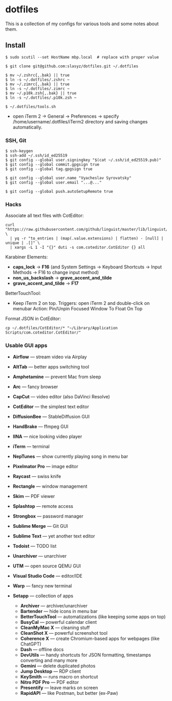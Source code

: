 # dotfiles

This is a collection of my configs for various tools and some notes about them.

## Install

```shell
$ sudo scutil --set HostName mbp.local  # replace with proper value

$ git clone git@github.com:slasyz/dotfiles.git ~/.dotfiles

$ mv ~/.zshrc{,.bak} || true
$ ln -s ~/.dotfiles/.zshrc ~
$ mv ~/.zimrc{,.bak} || true
$ ln -s ~/.dotfiles/.zimrc ~
$ mv ~/.p10k.zsh{,.bak} || true
$ ln -s ~/.dotfiles/.p10k.zsh ~

$ ~/.dotfiles/tools.sh
```

- open iTerm 2 -> General -> Preferences -> specify /home/username/.dotfiles/iTerm2 directory and saving changes automatically.


### SSH, Git

```
$ ssh-keygen
$ ssh-add ~/.ssh/id_ed25519
$ git config --global user.signingkey "$(cat ~/.ssh/id_ed25519.pub)"
$ git config --global commit.gpgsign true
$ git config --global tag.gpgsign true

$ git config --global user.name "Vyacheslav Syrovatsky"
$ git config --global user.email "...@..."

$ git config --global push.autoSetupRemote true
```


### Hacks

Associate all text files with CotEditor:

```
curl "https://raw.githubusercontent.com/github/linguist/master/lib/linguist/languages.yml" \
  | yq -r "to_entries | (map(.value.extensions) | flatten) - [null] | unique | .[]" \
  | xargs -L 1 -I "{}" duti -s com.coteditor.CotEditor {} all
```

Karabiner Elements:
* **caps_lock** -> **F16** (and System Settings -> Keyboard Shortcuts -> Input Methods -> F16 to change input method)
* **non_us_backslash** -> **grave_accent_and_tilde**
* **grave_accent_and_tilde** -> **F17**

BetterTouchTool:
* Keep iTerm 2 on top.
  Triggers: open iTerm 2 and double-click on menubar
  Action: Pin/Unpin Focused Window To Float On Top

Format JSON in CotEditor:
```
cp ~/.dotfiles/CotEditor/* "~/Library/Application Scripts/com.coteditor.CotEditor/"
```



### Usable GUI apps

* **Airflow** — stream video via Airplay
* **AltTab** — better apps switching tool
* **Amphetamine** — prevent Mac from sleep
* **Arc** — fancy browser
* **CapCut** — video editor (also DaVinci Resolve)
* **CotEditor** — the simplest text editor
* **DiffusionBee** — StableDiffusion GUI
* **HandBrake** — ffmpeg GUI
* **IINA** — nice looking video player
* **iTerm** — terminal
* **NepTunes** — show currently playing song in menu bar
* **Pixelmator Pro** — image editor
* **Raycast** — swiss knife
* **Rectangle** — window management
* **Skim** — PDF viewer
* **Splashtop** — remote access
* **Strongbox** — password manager
* **Sublime Merge** — Git GUI
* **Sublime Text** — yet another text editor
* **Todoist** — TODO list
* **Unarchiver** — unarchiver
* **UTM** — open source QEMU GUI
* **Visual Studio Code** — editor/IDE
* **Warp** — fancy new terminal

* **Setapp** — collection of apps
  * **Archiver** — archiver/unarchiver
  * **Bartender** — hide icons in menu bar
  * **BetterTouchTool** — automatizations (like keeping some apps on top)
  * **BusyCal** — powerful calendar client
  * **CleanMyMac X** — cleaning stuff
  * **CleanShot X** — powerful screenshot tool
  * **Coherence X** — create Chromium-based apps for webpages (like ChatGPT)
  * **Dash** — offline docs
  * **DevUtils** — handy shortcuts for JSON formatting, timestamps converting and many more
  * **Gemini** — delete duplicated photos
  * **Jump Desktop** — RDP client
  * **KeySmith** — runs macro on shortcut
  * **Nitro PDF Pro** — PDF editor
  * **Presentify** — leave marks on screen
  * **RapidAPI** — like Postman, but better (ex-Paw)
